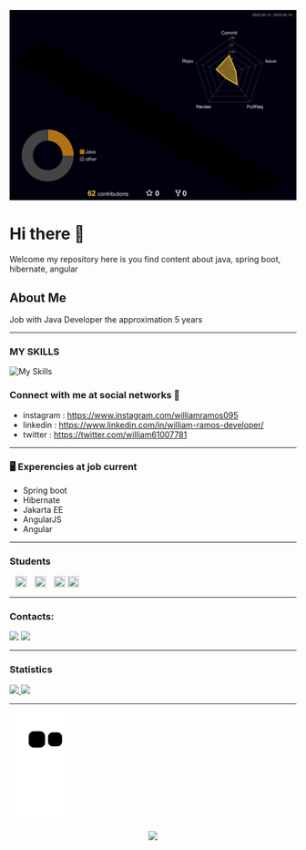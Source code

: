 
 ![Status](./profile-3d-contrib/profile-night-rainbow.svg)

# Hi there 👋
Welcome my repository here is you find content about java, spring boot, hibernate, angular
## About Me
Job with Java Developer the approximation 5 years 
<hr>

### MY SKILLS 
![My Skills](https://skillicons.dev/icons?i=aws,azure,gcp,linux,java,spring,git,github,ts,bootstrap,html,javascript,angular)

### Connect with me at social networks 🤝
- instagram : https://www.instagram.com/williamramos095
- linkedin : https://www.linkedin.com/in/william-ramos-developer/
- twitter : https://twitter.com/william61007781

<hr>

### 🖥 Experencies at job current 
- Spring boot
- Hibernate
- Jakarta EE
- AngularJS
- Angular

<hr>

### Students
<div style="display:inline">
  <img src="https://cdn.jsdelivr.net/gh/devicons/devicon/icons/spring/spring-original.svg" title="SPRING FRAMEWORK" width="20" height="20" style="display:inline; margin-left:10px"/>
  <img src="https://cdn.jsdelivr.net/gh/devicons/devicon/icons/typescript/typescript-original.svg" title="TYPESCRIPT" width="20" height="20" style="display:inline; margin-left:10px" />
  <img src="https://cdn.jsdelivr.net/gh/devicons/devicon/icons/apachekafka/apachekafka-original.svg" title="KAFKA" width="20" height="20" style="display:inline; margin-left:10px" />
  <img src="https://cdn.jsdelivr.net/gh/devicons/devicon/icons/amazonwebservices/amazonwebservices-original.svg" title="AWS" width="20" height="20" style="display:inline" />
 <div>

<hr>

### Contacts:
<div>
<a href="https://instagram.com/williamramos095" target="_blank"><img src="https://img.shields.io/badge/-Instagram-%23E4405F?style=for-the-badge&logo=instagram&logoColor=white" target="_blank"></a>
<a href="https://www.linkedin.com/in/william-ramos-developer" target="_blank"><img src="https://img.shields.io/badge/-LinkedIn-%230077B5?style=for-the-badge&logo=linkedin&logoColor=white" target="_blank"></a>   
</div>
<hr>
   
### Statistics
<div>
<a href="https://github.com/williamcostaramos">
<img height="180em" src="https://github-readme-stats.vercel.app/api/top-langs/?username=williamcostaramos&layout=compact&langs_count=7&theme=dracula"/>
<img height="180em" src="https://github-readme-stats.vercel.app/api?username=williamcostaramos&show_icons=true&theme=jolly&include_all_commits=true&count_private=true"/>
</div>
  
 <hr>
  

![snake gif](https://github.com/williamcostaramos/williamcostaramos/blob/output/github-contribution-grid-snake.svg)

 <div align="center">
  <a height="150em" href="http://www.github.com/williamcostaramos">
    <img
      src="https://github-readme-streak-stats.herokuapp.com/?user=williamcostaramos&stroke=2ea043&background=171717&ring=3382ed&fire=3382ed&currStreakNum=0bd967&currStreakLabel=3382ed&sideNums=0bd967&sideLabels=3382ed&dates=0bd967&hide_border=true&mode=weekly&theme=vue-dark"
  /></a>
</div>


